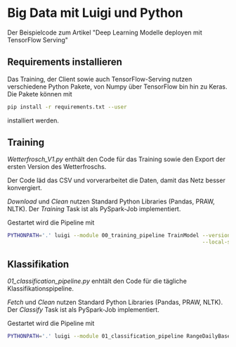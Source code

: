 # Big Data mit Luigi und Python
Der Beispielcode zum Artikel "Deep Learning Modelle deployen mit TensorFlow Serving"

## Requirements installieren
Das Training, der Client sowie auch TensorFlow-Serving nutzen verschiedene Python Pakete, von Numpy über TensorFlow bin hin zu Keras. Die Pakete können mit

```bash
pip install -r requirements.txt --user
```

installiert werden.

## Training
*Wetterfrosch_V1.py* enthält den Code für das Training sowie den Export der ersten Version des Wetterfroschs.

Der Code läd das CSV und vorverarbeitet die Daten, damit das Netz besser konvergiert.

*Download* und *Clean* nutzen Standard Python Libraries (Pandas, PRAW, NLTK). Der *Training* Task ist als PySpark-Job implementiert.

Gestartet wird die Pipeline mit

```bash
PYTHONPATH='.' luigi --module 00_training_pipeline TrainModel --version 1 \
                                                              --local-scheduler
```

## Klassifikation
*01_classification_pipeline.py* enhtält den Code für die tägliche Klassifikationspipeline.

*Fetch* und *Clean* nutzen Standard Python Libraries (Pandas, PRAW, NLTK). Der *Classify* Task ist als PySpark-Job implementiert.

Gestartet wird die Pipeline mit

```bash
PYTHONPATH='.' luigi --module 01_classification_pipeline RangeDailyBase --of Classify \
                                                                        --stop=$(date +"%Y-%m-%d") \
                                                                        --days-back 4 \
                                                                        --Classify-version 1 \
                                                                        --reverse \
                                                                        --local-scheduler
```

